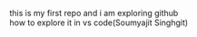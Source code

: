 this is my first repo and i am exploring github
<br>
how to explore it in vs code(Soumyajit Singhgit)
